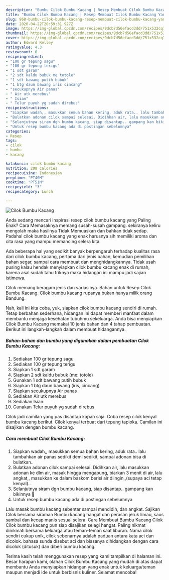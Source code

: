 ```yaml
---
description: "Bumbu Cilok Bumbu Kacang | Resep Membuat Cilok Bumbu Kacang Yang Enak Banget"
title: "Bumbu Cilok Bumbu Kacang | Resep Membuat Cilok Bumbu Kacang Yang Enak Banget"
slug: 968-bumbu-cilok-bumbu-kacang-resep-membuat-cilok-bumbu-kacang-yang-enak-banget
date: 2020-04-22T20:59:31.927Z
image: https://img-global.cpcdn.com/recipes/9dcb7d56efacd3dd/751x532cq70/cilok-bumbu-kacang-foto-resep-utama.jpg
thumbnail: https://img-global.cpcdn.com/recipes/9dcb7d56efacd3dd/751x532cq70/cilok-bumbu-kacang-foto-resep-utama.jpg
cover: https://img-global.cpcdn.com/recipes/9dcb7d56efacd3dd/751x532cq70/cilok-bumbu-kacang-foto-resep-utama.jpg
author: Edward Kelley
ratingvalue: 4.3
reviewcount: 6
recipeingredient:
- "100 gr tepung sagu"
- "100 gr tepung terigu"
- "1 sdt garam"
- "2 sdt kaldu bubuk me totole"
- "1 sdt bawang putih bubuk"
- "1 btg daun bawang iris cincang"
- "secukupnya Air panas"
- " Air utk merebus"
- " Isian"
- " Telur puyuh yg sudah direbus"
recipeinstructions:
- "Siapkan wadah,, masukkan semua bahan kering, aduk rata.. lalu tambahkan air panas sedikit demi sedikit, sampai adonan bisa di bulatkan.."
- "Bulatkan adonan cilok sampai selesai. Didihkan air, lalu masukkan adonan ke dlm air, masak hingga mengapung, biarkan 3 menit di air, lalu angkat,, masukkan ke dalam baskom berisi air diingin,,(supaya aci tetap kenyal).."
- "Selanjutnya siram dgn bumbu kacang, siap disantap.. gampang kan bikinnya 🤗"
- "Untuk resep bumbu kacang ada di postingan sebelumnya"
categories:
- Resep
tags:
- cilok
- bumbu
- kacang

katakunci: cilok bumbu kacang 
nutrition: 208 calories
recipecuisine: Indonesian
preptime: "PT40M"
cooktime: "PT51M"
recipeyield: "3"
recipecategory: Lunch

---
```



![Cilok Bumbu Kacang](https://img-global.cpcdn.com/recipes/9dcb7d56efacd3dd/751x532cq70/cilok-bumbu-kacang-foto-resep-utama.jpg)

Anda sedang mencari inspirasi resep cilok bumbu kacang yang Paling Enak? Cara Memasaknya memang susah-susah gampang. sekiranya keliru mengolah maka hasilnya Tidak Memuaskan dan bahkan tidak sedap. Padahal cilok bumbu kacang yang enak harusnya sih memiliki aroma dan cita rasa yang mampu memancing selera kita.

Ada beberapa hal yang sedikit banyak berpengaruh terhadap kualitas rasa dari cilok bumbu kacang, pertama dari jenis bahan, kemudian pemilihan bahan segar, sampai cara membuat dan menghidangkannya. Tidak usah pusing kalau hendak menyiapkan cilok bumbu kacang enak di rumah, karena asal sudah tahu triknya maka hidangan ini mampu jadi sajian istimewa.

Cilok memang beragam jenis dan variasinya. Bahan untuk Resep Cilok Bumbu Kacang. Cilok bumbu kacang rupanya bukan hanya milik orang Bandung.


Nah, kali ini kita coba, yuk, siapkan cilok bumbu kacang sendiri di rumah. Tetap berbahan sederhana, hidangan ini dapat memberi manfaat dalam membantu menjaga kesehatan tubuhmu sekeluarga. Anda bisa menyiapkan Cilok Bumbu Kacang memakai 10 jenis bahan dan 4 tahap pembuatan. Berikut ini langkah-langkah dalam membuat hidangannya.

<!--inarticleads1-->

##### Bahan-bahan dan bumbu yang digunakan dalam pembuatan Cilok Bumbu Kacang:

1. Sediakan 100 gr tepung sagu
1. Sediakan 100 gr tepung terigu
1. Siapkan 1 sdt garam
1. Siapkan 2 sdt kaldu bubuk (me: totole)
1. Gunakan 1 sdt bawang putih bubuk
1. Siapkan 1 btg daun bawang (iris, cincang)
1. Siapkan secukupnya Air panas
1. Sediakan  Air utk merebus
1. Sediakan  Isian:
1. Gunakan  Telur puyuh yg sudah direbus


Cilok jadi camilan yang pas disantap kapan saja. Coba resep cilok kenyal bumbu kacang berikut. Cilok kenyal terbuat dari tepung tapioka. Camilan ini disajikan dengan bumbu kacang. 

<!--inarticleads2-->

##### Cara membuat Cilok Bumbu Kacang:

1. Siapkan wadah,, masukkan semua bahan kering, aduk rata.. lalu tambahkan air panas sedikit demi sedikit, sampai adonan bisa di bulatkan..
1. Bulatkan adonan cilok sampai selesai. Didihkan air, lalu masukkan adonan ke dlm air, masak hingga mengapung, biarkan 3 menit di air, lalu angkat,, masukkan ke dalam baskom berisi air diingin,,(supaya aci tetap kenyal)..
1. Selanjutnya siram dgn bumbu kacang, siap disantap.. gampang kan bikinnya 🤗
1. Untuk resep bumbu kacang ada di postingan sebelumnya


Lalu masak bumbu kacang sebentar sampai mendidih, dan angkat. Sajikan Cilok bersama siraman Bumbu kacang hangat dan perasan jeruk limau, saus sambal dan kecap manis sesuai selera. Cara Membuat Bumbu Kacang Cilok Cilok bumbu kacang pun siap disajikan selagi hangat. Paling nikmat dinikmati bersama keluarga atau teman-teman saat liburan. Nama cilok sendiri cukup unik, cilok sebenarnya adalah paduan antara kata aci dan dicolok. bahasa sunda disebut aci dan biasanya dihidangkan dengan cara dicolok (ditusuk) dan diberi bumbu kacang. 

Terima kasih telah menggunakan resep yang kami tampilkan di halaman ini. Besar harapan kami, olahan Cilok Bumbu Kacang yang mudah di atas dapat membantu Anda menyiapkan hidangan yang enak untuk keluarga/teman maupun menjadi ide untuk berbisnis kuliner. Selamat mencoba!
